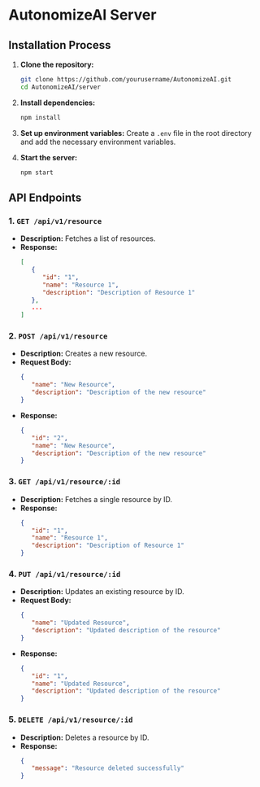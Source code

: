 # AutonomizeAI Server

## Installation Process

1. **Clone the repository:**
    ```sh
    git clone https://github.com/yourusername/AutonomizeAI.git
    cd AutonomizeAI/server
    ```

2. **Install dependencies:**
    ```sh
    npm install
    ```

3. **Set up environment variables:**
    Create a `.env` file in the root directory and add the necessary environment variables.

4. **Start the server:**
    ```sh
    npm start
    ```

## API Endpoints

### 1. `GET /api/v1/resource`
- **Description:** Fetches a list of resources.
- **Response:**
  ```json
  [
     {
        "id": "1",
        "name": "Resource 1",
        "description": "Description of Resource 1"
     },
     ...
  ]
  ```

### 2. `POST /api/v1/resource`
- **Description:** Creates a new resource.
- **Request Body:**
  ```json
  {
     "name": "New Resource",
     "description": "Description of the new resource"
  }
  ```
- **Response:**
  ```json
  {
     "id": "2",
     "name": "New Resource",
     "description": "Description of the new resource"
  }
  ```

### 3. `GET /api/v1/resource/:id`
- **Description:** Fetches a single resource by ID.
- **Response:**
  ```json
  {
     "id": "1",
     "name": "Resource 1",
     "description": "Description of Resource 1"
  }
  ```

### 4. `PUT /api/v1/resource/:id`
- **Description:** Updates an existing resource by ID.
- **Request Body:**
  ```json
  {
     "name": "Updated Resource",
     "description": "Updated description of the resource"
  }
  ```
- **Response:**
  ```json
  {
     "id": "1",
     "name": "Updated Resource",
     "description": "Updated description of the resource"
  }
  ```

### 5. `DELETE /api/v1/resource/:id`
- **Description:** Deletes a resource by ID.
- **Response:**
  ```json
  {
     "message": "Resource deleted successfully"
  }
  ```
